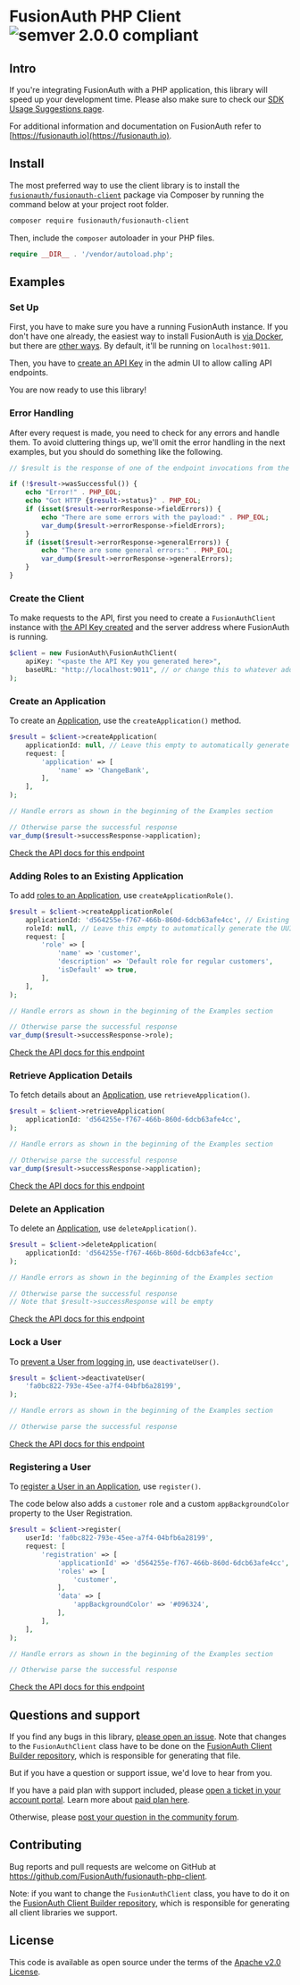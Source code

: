 # FusionAuth PHP Client ![semver 2.0.0 compliant](http://img.shields.io/badge/semver-2.0.0-brightgreen.svg?style=flat-square)

## Intro

<!--
tag::forDocSite[]
-->

If you're integrating FusionAuth with a PHP application, this library will speed up your development time. Please also make sure to check our [SDK Usage Suggestions  page](https://fusionauth.io/docs/sdks/#usage-suggestions).

For additional information and documentation on FusionAuth refer to [https://fusionauth.io](https://fusionauth.io).

## Install

The most preferred way to use the client library is to install the [`fusionauth/fusionauth-client`](https://packagist.org/packages/fusionauth/fusionauth-client) package via Composer by running the command below at your project root folder.

```bash
composer require fusionauth/fusionauth-client
```

Then, include the `composer` autoloader in your PHP files.

```php
require __DIR__ . '/vendor/autoload.php';
```

## Examples

### Set Up

First, you have to make sure you have a running FusionAuth instance. If you don't have one already, the easiest way to install FusionAuth is [via Docker](https://fusionauth.io/docs/get-started/download-and-install/docker), but there are [other ways](https://fusionauth.io/docs/get-started/download-and-install). By default, it'll be running on `localhost:9011`.

Then, you have to [create an API Key](https://fusionauth.io/docs/apis/authentication#managing-api-keys) in the admin UI to allow calling API endpoints.

You are now ready to use this library!

### Error Handling

After every request is made, you need to check for any errors and handle them. To avoid cluttering things up, we'll omit the error handling in the next examples, but you should do something like the following.

```php
// $result is the response of one of the endpoint invocations from the examples below

if (!$result->wasSuccessful()) {
    echo "Error!" . PHP_EOL;
    echo "Got HTTP {$result->status}" . PHP_EOL;
    if (isset($result->errorResponse->fieldErrors)) {
        echo "There are some errors with the payload:" . PHP_EOL;
        var_dump($result->errorResponse->fieldErrors);
    }
    if (isset($result->errorResponse->generalErrors)) {
        echo "There are some general errors:" . PHP_EOL;
        var_dump($result->errorResponse->generalErrors);
    }
}
```

### Create the Client

To make requests to the API, first you need to create a `FusionAuthClient` instance with [the API Key created](https://fusionauth.io/docs/apis/authentication#managing-api-keys) and the server address where FusionAuth is running.

```php
$client = new FusionAuth\FusionAuthClient(
    apiKey: "<paste the API Key you generated here>",
    baseURL: "http://localhost:9011", // or change this to whatever address FusionAuth is running on
);
```

### Create an Application

To create an [Application](https://fusionauth.io/docs/get-started/core-concepts/applications), use the `createApplication()` method.

```php
$result = $client->createApplication(
    applicationId: null, // Leave this empty to automatically generate the UUID
    request: [
        'application' => [
            'name' => 'ChangeBank',
        ],
    ],
);

// Handle errors as shown in the beginning of the Examples section

// Otherwise parse the successful response
var_dump($result->successResponse->application);
```

[Check the API docs for this endpoint](https://fusionauth.io/docs/apis/applications#create-an-application)

### Adding Roles to an Existing Application

To add [roles to an Application](https://fusionauth.io/docs/get-started/core-concepts/applications#roles), use `createApplicationRole()`.  

```php
$result = $client->createApplicationRole(
    applicationId: 'd564255e-f767-466b-860d-6dcb63afe4cc', // Existing Application Id
    roleId: null, // Leave this empty to automatically generate the UUID
    request: [
        'role' => [
            'name' => 'customer',
            'description' => 'Default role for regular customers',
            'isDefault' => true,
        ],
    ],
);

// Handle errors as shown in the beginning of the Examples section

// Otherwise parse the successful response
var_dump($result->successResponse->role);
```

[Check the API docs for this endpoint](https://fusionauth.io/docs/apis/applications#create-an-application-role)

### Retrieve Application Details

To fetch details about an [Application](https://fusionauth.io/docs/get-started/core-concepts/applications), use `retrieveApplication()`. 

```php
$result = $client->retrieveApplication(
    applicationId: 'd564255e-f767-466b-860d-6dcb63afe4cc',
);

// Handle errors as shown in the beginning of the Examples section

// Otherwise parse the successful response
var_dump($result->successResponse->application);
```

[Check the API docs for this endpoint](https://fusionauth.io/docs/apis/applications#retrieve-an-application)

### Delete an Application

To delete an [Application](https://fusionauth.io/docs/get-started/core-concepts/applications), use `deleteApplication()`.

```php
$result = $client->deleteApplication(
    applicationId: 'd564255e-f767-466b-860d-6dcb63afe4cc',
);

// Handle errors as shown in the beginning of the Examples section

// Otherwise parse the successful response
// Note that $result->successResponse will be empty
```

[Check the API docs for this endpoint](https://fusionauth.io/docs/apis/applications#delete-an-application)

### Lock a User

To [prevent a User from logging in](https://fusionauth.io/docs/get-started/core-concepts/users), use `deactivateUser()`. 

```php
$result = $client->deactivateUser(
    'fa0bc822-793e-45ee-a7f4-04bfb6a28199',
);

// Handle errors as shown in the beginning of the Examples section

// Otherwise parse the successful response
```

[Check the API docs for this endpoint](https://fusionauth.io/docs/apis/users#delete-a-user)

### Registering a User

To [register a User in an Application](https://fusionauth.io/docs/get-started/core-concepts/users#registrations), use `register()`.

The code below also adds a `customer` role and a custom `appBackgroundColor` property to the User Registration.

```php
$result = $client->register(
    userId: 'fa0bc822-793e-45ee-a7f4-04bfb6a28199',
    request: [
        'registration' => [
            'applicationId' => 'd564255e-f767-466b-860d-6dcb63afe4cc',
            'roles' => [
                'customer',
            ],
            'data' => [
                'appBackgroundColor' => '#096324',
            ],
        ],    
    ],
);

// Handle errors as shown in the beginning of the Examples section

// Otherwise parse the successful response
```

[Check the API docs for this endpoint](https://fusionauth.io/docs/apis/registrations#create-a-user-registration-for-an-existing-user)

<!--
end::forDocSite[]
-->

## Questions and support

If you find any bugs in this library, [please open an issue](https://github.com/FusionAuth/fusionauth-php-client/issues). Note that changes to the `FusionAuthClient` class have to be done on the [FusionAuth Client Builder repository](https://github.com/FusionAuth/fusionauth-client-builder/blob/master/src/main/client/php.client.ftl), which is responsible for generating that file.

But if you have a question or support issue, we'd love to hear from you.

If you have a paid plan with support included, please [open a ticket in your account portal](https://account.fusionauth.io/account/support/). Learn more about [paid plan here](https://fusionauth.io/pricing).

Otherwise, please [post your question in the community forum](https://fusionauth.io/community/forum/).

## Contributing

Bug reports and pull requests are welcome on GitHub at https://github.com/FusionAuth/fusionauth-php-client.

Note: if you want to change the `FusionAuthClient` class, you have to do it on the [FusionAuth Client Builder repository](https://github.com/FusionAuth/fusionauth-client-builder/blob/master/src/main/client/php.client.ftl), which is responsible for generating all client libraries we support.

## License

This code is available as open source under the terms of the [Apache v2.0 License](https://opensource.org/blog/license/apache-2-0).

